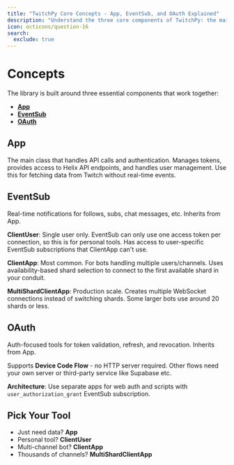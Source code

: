 ```yaml
---
title: "TwitchPy Core Concepts - App, EventSub, and OAuth Explained"
description: "Understand the three core components of TwitchPy: the main App class for API calls, EventSub for real-time notifications, and OAuth for authentication. Learn which tool to use for your bot or application."
icon: octicons/question-16
search:
  exclude: true
---
```


# Concepts

The library is built around three essential components that work together:

- **[App](#app)**
- **[EventSub](#eventsub)** 
- **[OAuth](#oauth)**

## App

The main class that handles API calls and authentication. Manages tokens, provides access to Helix API endpoints, and handles user management. Use this for fetching data from Twitch without real-time events.

## EventSub

Real-time notifications for follows, subs, chat messages, etc. Inherits from App.

**ClientUser**: Single user only. EventSub can only use one access token per connection, so this is for personal tools. Has access to user-specific EventSub subscriptions that ClientApp can't use.

**ClientApp**: Most common. For bots handling multiple users/channels. Uses availability-based shard selection to connect to the first available shard in your conduit.

**MultiShardClientApp**: Production scale. Creates multiple WebSocket connections instead of switching shards. Some larger bots use around 20 shards or less.

## OAuth

Auth-focused tools for token validation, refresh, and revocation. Inherits from App.

Supports **Device Code Flow** - no HTTP server required. Other flows need your own server or third-party service like Supabase etc.

**Architecture**: Use separate apps for web auth and scripts with `user_authorization_grant` EventSub subscription.


## Pick Your Tool

- Just need data? **App**
- Personal tool? **ClientUser**  
- Multi-channel bot? **ClientApp**
- Thousands of channels? **MultiShardClientApp**